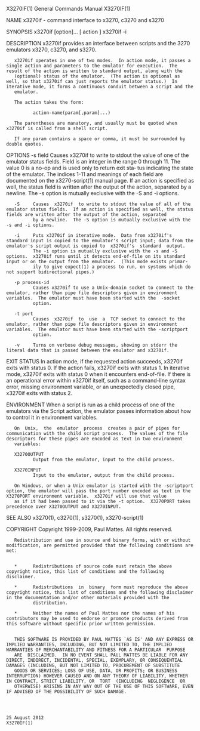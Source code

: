 X3270IF(1)                                                                                 General Commands Manual                                                                                 X3270IF(1)



NAME
       x3270if - command interface to x3270, c3270 and s3270

SYNOPSIS
       x3270if [option]... [ action ]
       x3270if -i

DESCRIPTION
       x3270if provides an interface between scripts and the 3270 emulators x3270, c3270, and s3270.

       x3270if operates in one of two modes.  In action mode, it passes a single action and parameters to the emulator for execution.  The result of the action is written to standard output, along with the
       (optional) status of the emulator.  (The action is optional as well, so that x3270if can just reports the emulator status.)  In iterative mode, it forms a continuous conduit between a script and the
       emulator.

       The action takes the form:

              action-name(param[,param]...)

       The parentheses are manatory, and usually must be quoted when x3270if is called from a shell script.

       If any param contains a space or comma, it must be surrounded by double quotes.

OPTIONS
       -s field
              Causes  x3270if to write to stdout the value of one of the emulator status fields.  Field is an integer in the range 0 through 11.  The value 0 is a no-op and is used only to return exit sta‐
              tus indicating the state of the emulator.  The indices 1-11 and meanings of each field are documented on the x3270-script(1) manual page.  If an action is specified as well, the status  field
              is written after the output of the action, separated by a newline.  The -s option is mutually exclusive with the -S and -i options.

       -S     Causes  x3270if  to write to stdout the value of all of the emulator status fields.  If an action is specified as well, the status fields are written after the output of the action, separated
              by a newline.  The -S option is mutually exclusive with the -s and -i options.

       -i     Puts x3270if in iterative mode.  Data from x3270if's standard input is copied to the emulator's script input; data from the emulator's script output is copied to  x3270if's  standard  output.
              The -i option is mutually exclusive with the -s and -S options.  x3270if runs until it detects end-of-file on its standard input or on the output from the emulator.  (This mode exists primar‐
              ily to give expect(1) a process to run, on systems which do not support bidirectional pipes.)

       -p process-id
              Causes x3270if to use a Unix-domain socket to connect to the emulator, rather than pipe file descriptors given in environment variables.  The emulator must have been started with the  -socket
              option.

       -t port
              Causes  x3270if  to  use  a  TCP socket to connect to the emulator, rather than pipe file descriptors given in environment variables.  The emulator must have been started with the -scriptport
              option.

       -v     Turns on verbose debug messages, showing on stderr the literal data that is passed between the emulator and x3270if.

EXIT STATUS
       In action mode, if the requested action succeeds, x3270if exits with status 0.  If the action fails, x3270if exits with status 1.  In iterative mode, x3270if exits with status 0 when  it  encounters
       end-of-file.  If there is an operational error within x3270if itself, such as a command-line syntax error, missing environment variable, or an unexpectedly closed pipe, x3270if exits with status 2.

ENVIRONMENT
       When a script is run as a child process of one of the emulators via the Script action, the emulator passes information about how to control it in environment variables.

       On  Unix,  the  emulator  process  creates a pair of pipes for communication with the child script process.  The values of the file descriptors for these pipes are encoded as text in two environment
       variables:

       X3270OUTPUT
              Output from the emulator, input to the child process.

       X3270INPUT
              Input to the emulator, output from the child process.

       On Windows, or when a Unix emulator is started with the -scriptport option, the emulator will pass the port number encoded as text in the X3270PORT environment variable.  x3270if will use that value
       as if it had been passed to it via the -t option.  X3270PORT takes precedence over X3270OUTPUT and X3270INPUT.

SEE ALSO
       x3270(1), c3270(1), s3270(1), x3270-script(1)

COPYRIGHT
       Copyright 1999-2009, Paul Mattes.
       All rights reserved.

       Redistribution and use in source and binary forms, with or without modification, are permitted provided that the following conditions are met:


       *      Redistributions of source code must retain the above copyright notice, this list of conditions and the following disclaimer.

       *      Redistributions  in  binary  form must reproduce the above copyright notice, this list of conditions and the following disclaimer in the documentation and/or other materials provided with the
              distribution.

       *      Neither the names of Paul Mattes nor the names of his contributors may be used to endorse or promote products derived from this software without specific prior written permission.


       THIS SOFTWARE IS PROVIDED BY PAUL MATTES `AS IS' AND ANY EXPRESS OR IMPLIED WARRANTIES, INCLUDING, BUT NOT LIMITED TO, THE IMPLIED WARRANTIES OF MERCHANTABILITY AND FITNESS FOR A PARTICULAR  PURPOSE
       ARE  DISCLAIMED.  IN NO EVENT SHALL PAUL MATTES BE LIABLE FOR ANY DIRECT, INDIRECT, INCIDENTAL, SPECIAL, EXEMPLARY, OR CONSEQUENTIAL DAMAGES (INCLUDING, BUT NOT LIMITED TO, PROCUREMENT OF SUBSTITUTE
       GOODS OR SERVICES; LOSS OF USE, DATA, OR PROFITS; OR BUSINESS INTERRUPTION) HOWEVER CAUSED AND ON ANY THEORY OF LIABILITY, WHETHER IN CONTRACT, STRICT LIABILITY, OR  TORT  (INCLUDING  NEGLIGENCE  OR
       OTHERWISE) ARISING IN ANY WAY OUT OF THE USE OF THIS SOFTWARE, EVEN IF ADVISED OF THE POSSIBILITY OF SUCH DAMAGE.



                                                                                                25 August 2012                                                                                     X3270IF(1)
